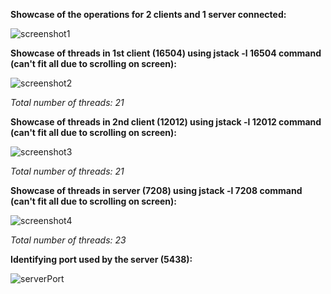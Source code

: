 **Showcase of the operations for 2 clients and 1 server connected:**

![screenshot1](https://user-images.githubusercontent.com/37605427/67628848-8f774880-f842-11e9-8ea9-a4b3521d6987.PNG)

**Showcase of threads in 1st client (16504) using jstack -l 16504 command (can't fit all due to scrolling on screen):**

![screenshot2](https://user-images.githubusercontent.com/37605427/67628869-2e9c4000-f843-11e9-9355-bc32f3490423.PNG)

*Total number of threads: 21*

**Showcase of threads in 2nd client (12012) using jstack -l 12012 command (can't fit all due to scrolling on screen):**

![screenshot3](https://user-images.githubusercontent.com/37605427/67628902-c7cb5680-f843-11e9-8d27-418053f0ac86.PNG)

*Total number of threads: 21*

**Showcase of threads in server (7208) using jstack -l 7208 command (can't fit all due to scrolling on screen):**

![screenshot4](https://user-images.githubusercontent.com/37605427/67628926-4c1dd980-f844-11e9-810e-df4dd279fd6f.PNG)

*Total number of threads: 23*

**Identifying port used by the server (5438):**

![serverPort](https://user-images.githubusercontent.com/37605427/67629001-c438cf00-f845-11e9-8bb7-bda531e1a70a.PNG)
